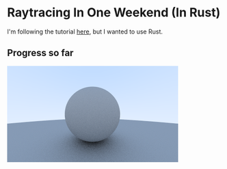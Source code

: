 # Raytracing In One Weekend (In Rust)
I'm following the tutorial [here](https://raytracing.github.io/books/RayTracingInOneWeekend.html), but I wanted to use Rust.

## Progress so far
![](image.png)